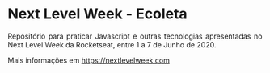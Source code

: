 # Next Level Week - Ecoleta

<p align="justify">
Repositório para praticar Javascript e outras tecnologias apresentadas no Next Level Week da Rocketseat, entre 1 a 7 de Junho de 2020.

Mais informações em https://nextlevelweek.com
</p>